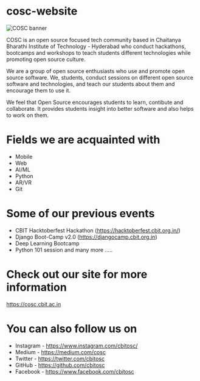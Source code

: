 # cosc-website

![COSC banner](./img/banner.svg)

COSC is an open source focused tech community based in Chaitanya Bharathi Institute of Technology - Hyderabad who conduct hackathons, bootcamps and workshops to teach students different technologies while promoting open source culture.

We are a group of open source enthusiasts who use and promote open source software. We, students, conduct sessions on different open source software and technologies, and teach our students about them and encourage them to use it.

We feel that Open Source encourages students to learn, contibute and collaborate. It provides students insight into better software and also helps to work on them.

# Fields we are acquainted with

- Mobile
- Web
- AI/ML
- Python
- AR/VR
- Git

# Some of our previous events

- CBIT Hacktoberfest Hackathon (https://hacktoberfest.cbit.org.in/)
- Django Boot-Camp v2.0 (https://djangocamp.cbit.org.in)
- Deep Learning Bootcamp
- Python 101 session
  and many more .....

# Check out our site for more information

https://cosc.cbit.ac.in

# You can also follow us on

- Instagram - https://www.instagram.com/cbitosc/
- Medium - https://medium.com/cosc
- Twitter - https://twitter.com/cbitosc
- GitHub - https://github.com/cbitosc
- Facebook - https://www.facebook.com/cbitosc
